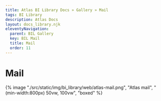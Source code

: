 ```yaml
---
title: Atlas BI Library Docs » Gallery » Mail
tags: BI Library
description: Atlas Docs
layout: docs_library.njk
eleventyNavigation:
  parent: BIL Gallery
  key: BIL Mail
  title: Mail
  order: 11
---
```


# Mail

{% image "./src/static/img/bi_library/web/atlas-mail.png", "Atlas mail", "(min-width:800px) 50vw, 100vw", "boxed" %}
